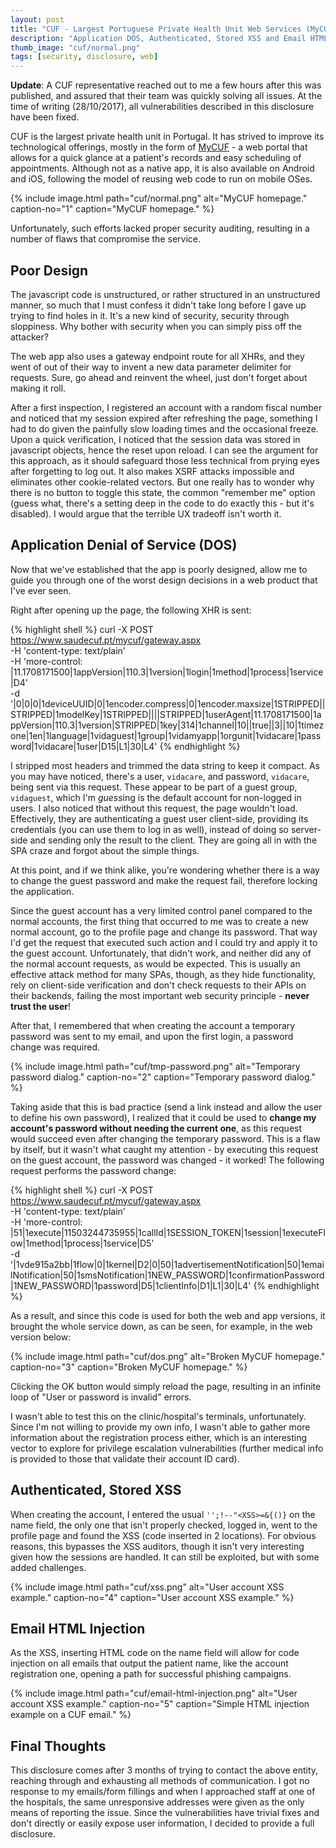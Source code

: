 ```yaml
---
layout: post
title: "CUF - Largest Portuguese Private Health Unit Web Services (MyCUF) - Multiple Vulnerabilities"
description: "Application DOS, Authenticated, Stored XSS and Email HTML Injection"
thumb_image: "cuf/normal.png"
tags: [security, disclosure, web]
---
```


**Update**: A CUF representative reached out to me a few hours after this was published, and assured that their team was quickly solving all issues. At the time of writing (28/10/2017), all vulnerabilities described in this disclosure have been fixed.

CUF is the largest private health unit in Portugal. It has strived to improve its technological offerings, mostly in the form of [MyCUF](https://www.saudecuf.pt/mycuf) - a web portal that allows for a quick glance at a patient's records and easy scheduling of appointments. Although not as a native app, it is also available on Android and iOS, following the model of reusing web code to run on mobile OSes.

{% include image.html path="cuf/normal.png"
   alt="MyCUF homepage." caption-no="1" caption="MyCUF homepage."
%}

Unfortunately, such efforts lacked proper security auditing, resulting in a number of flaws that compromise the service.


## Poor Design

The javascript code is unstructured, or rather structured in an unstructured manner, so much that I must confess it didn't take long before I gave up trying to find holes in it. It's a new kind of security, security through sloppiness. Why bother with security when you can simply piss off the attacker?

The web app also uses a gateway endpoint route for all XHRs, and they went of out of their way to invent a new data parameter delimiter for requests. Sure, go ahead and reinvent the wheel, just don't forget about making it roll.

After a first inspection, I registered an account with a random fiscal number and noticed that my session expired after refreshing the page, something I had to do given the painfully slow loading times and the occasional freeze. Upon a quick verification, I noticed that the session data was stored in javascript objects, hence the reset upon reload.
I can see the argument for this approach, as it should safeguard those less technical from prying eyes after forgetting to log out. It also makes XSRF attacks impossible and eliminates other cookie-related vectors. But one really has to wonder why there is no button to toggle this state, the common "remember me" option (guess what, there's a setting deep in the code to do exactly this - but it's disabled). I would argue that the terrible UX tradeoff isn't worth it.


## Application Denial of Service (DOS)

Now that we've established that the app is poorly designed, allow me to guide you through one of the worst design decisions in a web product that I've ever seen.

Right after opening up the page, the following XHR is sent:

{% highlight shell %}
curl -X POST \
  https://www.saudecuf.pt/mycuf/gateway.aspx \
  -H 'content-type: text/plain' \
  -H 'more-control: |11.1708171500|1appVersion|110.3|1version|1login|1method|1process|1service|D4' \
  -d '|0|0|0|1deviceUUID|0|1encoder.compress|0|1encoder.maxsize|1STRIPPED||STRIPPED|1modelKey|1STRIPPED||||STRIPPED|1userAgent|11.1708171500|1appVersion|110.3|1version|STRIPPED|1key|314|1channel|10||true||3||10|1timezone|1en|1language|1vidaguest|1group|1vidamyapp|1orgunit|1vidacare|1password|1vidacare|1user|D15|L1|30|L4'
{% endhighlight %}

I stripped most headers and trimmed the data string to keep it compact. As you may have noticed, there's a user, `vidacare`, and password, `vidacare`, being sent via this request. These appear to be part of a guest group, `vidaguest`, which I'm *guess*ing is the default account for non-logged in users. I also noticed that without this request, the page wouldn't load. Effectively, they are authenticating a guest user client-side, providing its credentials (you can use them to log in as well), instead of doing so server-side and sending only the result to the client. They are going all in with the SPA craze and forgot about the simple things.

At this point, and if we think alike, you're wondering whether there is a way to change the guest password and make the request fail, therefore locking the application.

Since the guest account has a very limited control panel compared to the normal accounts, the first thing that occurred to me was to create a new normal account, go to the profile page and change its password. That way I'd get the request that executed such action and I could try and apply it to the guest account. Unfortunately, that didn't work, and neither did any of the normal account requests, as would be expected. This is usually an effective attack method for many SPAs, though, as they hide functionality, rely on client-side verification and don't check requests to their APIs on their backends, failing the most important web security principle - **never trust the user**!

After that, I remembered that when creating the account a temporary password was sent to my email, and upon the first login, a password change was required.

{% include image.html path="cuf/tmp-password.png"
   alt="Temporary password dialog." caption-no="2" caption="Temporary password dialog."
%}

Taking aside that this is bad practice (send a link instead and allow the user to define his own password), I realized that it could be used to **change my account's password without needing the current one**, as this request would succeed even after changing the temporary password. This is a flaw by itself, but it wasn't what caught my attention - by executing this request on the guest account, the password was changed - it worked! The following request performs the password change:

{% highlight shell %}
curl -X POST \
  https://www.saudecuf.pt/mycuf/gateway.aspx \
  -H 'content-type: text/plain' \
  -H 'more-control: |51|1execute|11503244735955|1callId|1SESSION_TOKEN|1session|1executeFlow|1method|1process|1service|D5' \
  -d '|1vde915a2bb|1flow|0|1kernel|D2|0|50|1advertisementNotification|50|1emailNotification|50|1smsNotification|1NEW_PASSWORD|1confirmationPassword|1NEW_PASSWORD|1password|D5|1clientInfo|D1|L1|30|L4'
{% endhighlight %}

As a result, and since this code is used for both the web and app versions, it brought the whole service down, as can be seen, for example, in the web version below:

{% include image.html path="cuf/dos.png"
   alt="Broken MyCUF homepage." caption-no="3" caption="Broken MyCUF homepage."
%}

Clicking the OK button would simply reload the page, resulting in an infinite loop of "User or password is invalid" errors.

I wasn't able to test this on the clinic/hospital's terminals, unfortunately. Since I'm not willing to provide my own info, I wasn't able to gather more information about the registration process either, which is an interesting vector to explore for privilege escalation vulnerabilities (further medical info is provided to those that validate their account ID card).


## Authenticated, Stored XSS

When creating the account, I entered the usual `'';!--"<XSS>=&{()}` on the name field, the only one that isn't properly checked, logged in, went to the profile page and found the XSS (code inserted in 2 locations). For obvious reasons, this bypasses the XSS auditors, though it isn't very interesting given how the sessions are handled. It can still be exploited, but with some added challenges.

{% include image.html path="cuf/xss.png"
   alt="User account XSS example." caption-no="4" caption="User account XSS example."
%}


## Email HTML Injection

As the XSS, inserting HTML code on the name field will allow for code injection on all emails that output the patient name, like the account registration one, opening a path for successful phishing campaigns.

{% include image.html path="cuf/email-html-injection.png"
   alt="User account XSS example." caption-no="5" caption="Simple HTML injection example on a CUF email."
%}


## Final Thoughts

This disclosure comes after 3 months of trying to contact the above entity, reaching through and exhausting all methods of communication. I got no response to my emails/form fillings and when I approached staff at one of the hospitals, the same unresponsive addresses were given as the only means of reporting the issue. Since the vulnerabilities have trivial fixes and don't directly or easily expose user information, I decided to provide a full disclosure.
